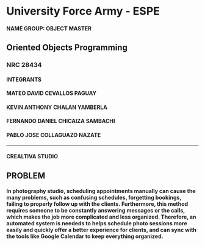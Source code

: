 #  University Force Army - ESPE
#### NAME GROUP: OBJECT MASTER 
##  Oriented Objects Programming
### NRC 28434
#### INTEGRANTS
#### MATEO DAVID CEVALLOS PAGUAY
#### KEVIN ANTHONY CHALAN YAMBERLA
#### FERNANDO DANIEL CHICAIZA SAMBACHI
#### PABLO JOSE COLLAGUAZO NAZATE
---
#### CREALTIVA STUDIO 
##  PROBLEM
#### In  photography studio, scheduling appointments manually can cause the many problems, such as confusing schedules, forgetting bookings, failing to properly follow up with the clients. Furthermore, this method requires someone to be constantly answering messages or the calls, which makes the job more complicated and less organized. Therefore, an automated system is neededs to helps schedule photo sessions more easily and quickly offer a better experience for clients, and can sync with the tools like Google Calendar to keep everything organized.

